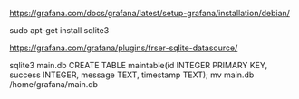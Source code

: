 https://grafana.com/docs/grafana/latest/setup-grafana/installation/debian/

sudo apt-get install sqlite3

https://grafana.com/grafana/plugins/frser-sqlite-datasource/

sqlite3 main.db
CREATE TABLE maintable(id INTEGER PRIMARY KEY, success INTEGER, message TEXT, timestamp TEXT);
mv main.db /home/grafana/main.db